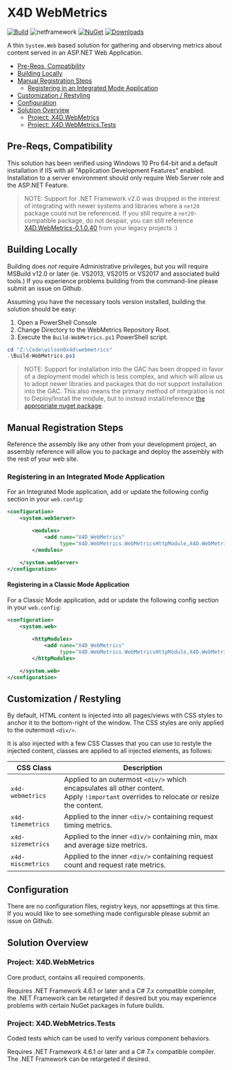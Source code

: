 # X4D WebMetrics 

[![Build](https://ci.appveyor.com/api/projects/status/ljbqrs82depunl04/branch/master?svg=true)](https://ci.appveyor.com/project/wilson0x4d/webmetrics/branch/master) ![netframework](https://img.shields.io/badge/.net-framework-blue.svg) [![NuGet](https://img.shields.io/nuget/v/X4D.WebMetrics.svg)](https://www.nuget.org/packages/X4D.WebMetrics) [![Downloads](https://img.shields.io/nuget/dt/X4D.WebMetrics.svg)](https://www.nuget.org/api/v2/package/X4D.WebMetrics/)


A thin `System.Web` based solution for gathering and observing metrics about content served in an ASP.&shy;NET Web Application.

<!-- @import "[TOC]" {cmd="toc" depthFrom=2 depthTo=3 orderedList=false} -->
<!-- code_chunk_output -->

* [Pre-Reqs, Compatibility](#pre-reqs-compatibility)
* [Building Locally](#building-locally)
* [Manual Registration Steps](#manual-registration-steps)
	* [Registering in an Integrated Mode Application](#registering-in-an-integrated-mode-application)
* [Customization / Restyling](#customization-restyling)
* [Configuration](#configuration)
* [Solution Overview](#solution-overview)
	* [Project: X4D.WebMetrics](#project-x4dwebmetrics)
	* [Project: X4D.WebMetrics.Tests](#project-x4dwebmetricstests)

<!-- /code_chunk_output -->


## Pre-Reqs, Compatibility

This solution has been verified using Windows 10 Pro 64-bit and a default installation if IIS with all "Application Development Features" enabled. Installation to a server environment should only require Web Server role and the ASP.&shy;NET Feature.

> NOTE: Support for .NET Framework v2.0 was dropped in the interest of integrating with newer systems and libraries where a `net20` package could not be referenced. If you still require a `net20`-compatible package, do not despair, you can still reference [X4D.WebMetrics-0.1.0.40](https://www.nuget.org/packages/X4D.WebMetrics/0.1.0.40) from your legacy projects :)


## Building Locally

Building does *not* require Administrative privileges, but you will require MSBuild v12.0 or later (ie. VS2013, VS2015 or VS2017 and associated build tools.) If you experience problems building from the command-line please submit an issue on Github.

Assuming you have the necessary tools version installed, building the solution should be easy:

1. Open a PowerShell Console
2. Change Directory to the WebMetrics Repository Root.
3. Execute the `Build-WebMetrics.ps1` PowerShell script.

```PowerShell
cd "Z:\Code\wilson0x4d\webmetrics"
.\Build-WebMetrics.ps1
```

> NOTE: Support for installation into the GAC has been dropped in favor of a deployment model which is less complex, and which will allow us to adopt newer libraries and packages that do not support installation into the GAC. This also means the primary method of integration is not to Deploy/Install the module, but to instead install/reference [the appropriate nuget package](https://www.nuget.org/packages/X4D.WebMetrics).


## Manual Registration Steps

Reference the assembly like any other from your development project, an assembly reference will allow you to package and deploy the assembly with the rest of your web site.


### Registering in an Integrated Mode Application

For an Integrated Mode application, add or update the following config section in your `web.config`:

```xml
<configuration>
    <system.webServer>

        <modules>
            <add name="X4D_WebMetrics" 
                 type="X4D.WebMetrics.WebMetricsHttpModule,X4D.WebMetrics" />
        </modules>

    </system.webServer>
</configuration>
```


#### Registering in a Classic Mode Application

For a Classic Mode application, add or update the following config section in your `web.config`:

```xml
<configuration>
    <system.web>
    
        <httpModules>
            <add name="X4D_WebMetrics" 
                 type="X4D.WebMetrics.WebMetricsHttpModule,X4D.WebMetrics" />
        </httpModules>

    </system.web>
</configuration>
```


## Customization / Restyling

By default, HTML content is injected into all pages/views with CSS styles to anchor it to the bottom-right of the window. The CSS styles are only applied to the outermost `<div/>`.

It is also injected with a few CSS Classes that you can use to restyle the injected content, classes are applied to all injected elements, as follows:

| CSS Class | Description |
|-|-|
| `x4d-webmetrics` | Applied to an outermost `<div/>` which encapsulates all other content.<br/>Apply `!important` overrides to relocate or resize the content. |
| `x4d-timemetrics` | Applied to the inner `<div/>` containing request timing metrics. |
| `x4d-sizemetrics` | Applied to the inner `<div/>` containing min, max and average size metrics. |
| `x4d-miscmetrics` | Applied to the inner `<div/>` containing request count and request rate metrics. |


## Configuration

There are no configuration files, registry keys, nor appsettings at this time. If you would like to see something made configurable please submit an issue on Github.


## Solution Overview

### Project: X4D.WebMetrics

Core product, contains all required components.

Requires .NET Framework 4.6.1 or later and a C# 7.x compatible compiler, the .NET Framework can be retargeted if desired but you may experience problems with certain NuGet packages in future builds.


### Project: X4D.WebMetrics.Tests

Coded tests which can be used to verify various component behaviors.

Requires .NET Framework 4.6.1 or later and a C# 7.x compatible compiler. The .NET Framework can be retargeted if desired.

